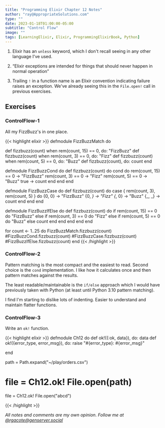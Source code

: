 ```yaml
---
title: "Programming Elixir Chapter 12 Notes"
author: "ray@AppropriateSolutions.com"
type: ""
date: 2023-01-18T01:00:00-05:00
subtitle: "Control Flow"
image: ""
tags: [LearningElixir, Elixir, ProgrammingElixirBook, Python]
---
```


1. Elixir has an `unless` keyword, which I don't recall seeing in any other language I've used.

1. “Elixir exceptions are intended for things that should never happen in normal operation”

1. Trailing `!` in a function name is an Elixir convention indicating failure raises an exception.
   We've already seeing this in the `File.open!` call in previous exercises.


## Exercises

### ControlFlow-1
All my FizzBuzz's in one place.

{{< highlight elixir >}}
defmodule FizzBuzzMatch do

  def fizzbuzz(count) when rem(count, 15) == 0, do: "FizzBuzz"
  def fizzbuzz(count) when rem(count, 3) == 0, do: "Fizz"
  def fizzbuzz(count) when rem(count, 5) == 0, do: "Buzz"
  def fizzbuzz(count), do: count
end

defmodule FizzBuzzCond do
  def fizzbuzz(count) do
    cond do
      rem(count, 15) == 0 -> "FizzBuzz"
      rem(count, 3) == 0 -> "Fizz"
      rem(count, 5) == 0 -> "Buzz"
      true -> count
    end
  end
end

defmodule FizzBuzzCase do
  def fizzbuzz(count) do
    case { rem(count, 3), rem(count, 5) } do
      {0, 0} -> "FizzBuzz"
      {0, _} -> "Fizz"
      {_, 0} -> "Buzz"
      {_, _} -> count
    end
  end
end

defmodule FizzBuzzIfElse do
  def fizzbuzz(count) do
    if rem(count, 15) == 0 do
      "FizzBuzz"
    else if rem(count, 3) == 0 do
      "Fizz"
    else if rem(count, 5) == 0 do
      "Buzz"
    else
      count
    end
    end
    end
  end
end


for count <- 1..25 do
  FizzBuzzMatch.fizzbuzz(count)
  #FizzBuzzCond.fizzbuzz(count)
  #FizzBuzzCase.fizzbuzz(count)
  #FizzBuzzIfElse.fizzbuzz(count)
end
{{< /highlight >}}


### ControlFlow-2
Pattern matching is the most compact and the easiest to read.
Second choice is the `cond` implementation.
I like how it calculates once and then pattern matches against the results.

The least readable/maintainable is the `if/else` approach which I would have previously taken with Python
(at least until Python 3.10 pattern matching).

I find I'm starting to dislike lots of indenting.
Easier to understand and maintain flatter functions.

### ControlFlow-3
Write an `ok!` function.

{{< highlight elixir >}}
defmodule Ch12 do
  def ok!({:ok, data}), do: data
  def ok!({error_type, error_msg}), do: raise "#{error_type}: #{error_msg}"

end

path = Path.expand("~/play/orders.csv")
# file = Ch12.ok! File.open(path)
file = Ch12.ok! File.open("abcd")

{{< /highlight >}}

_All notes and comments are my own opinion. Follow me at [@rgacote@genserver.social](https://genserver.social/rgacote)_
